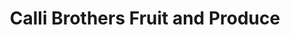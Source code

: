 ---
title: "Calli Brothers Fruit and Produce"
url: /waterbury/calli-brothers-fruit-and-produce/
shop: Gemüse & Obst
---